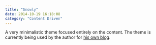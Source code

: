 ```yaml
---
title: "Snowly"
date: 2014-10-19 16:18:08
category: "Content Driven"
---
```


A very minimalistic theme focused entirely on the content. The theme is currently being used by the author for [his own blog](http://danoxide.pl/blog/).

